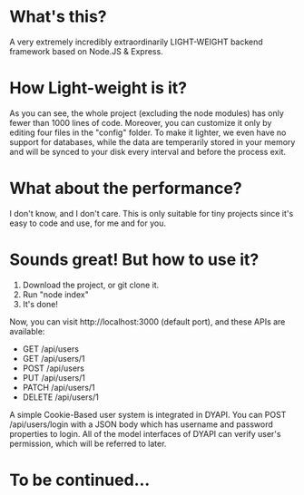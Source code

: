 # What's this?

A very extremely incredibly extraordinarily LIGHT-WEIGHT backend framework based on Node.JS & Express.

# How Light-weight is it?

As you can see, the whole project (excluding the node modules) has only fewer than 1000 lines of code.
Moreover, you can customize it only by editing four files in the "config" folder.
To make it lighter, we even have no support for databases, while the data are temperarily stored in your memory and will be synced to your disk every interval and before the process exit.

# What about the performance?

I don't know, and I don't care. This is only suitable for tiny projects since it's easy to code and use, for me and for you.

# Sounds great! But how to use it?

1. Download the project, or git clone it.
2. Run "node index"
3. It's done!

Now, you can visit http://localhost:3000 (default port), and these APIs are available:

- GET /api/users
- GET /api/users/1
- POST /api/users
- PUT /api/users/1
- PATCH /api/users/1
- DELETE /api/users/1

A simple Cookie-Based user system is integrated in DYAPI. You can POST /api/users/login with a JSON body which has username and password properties to login. All of the model interfaces of DYAPI can verify user's permission, which will be referred to later.

# To be continued...
